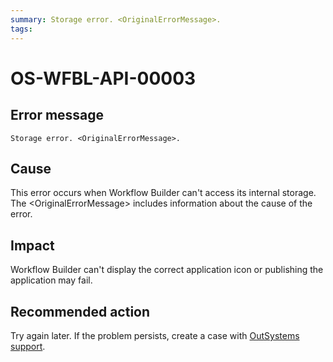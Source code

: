 ```yaml
---
summary: Storage error. <OriginalErrorMessage>.
tags:
---
```


# OS-WFBL-API-00003

## Error message

`Storage error. <OriginalErrorMessage>.`

## Cause

This error occurs when Workflow Builder can't access its internal storage.
The &lt;OriginalErrorMessage&gt; includes information about the cause of the error.

## Impact

Workflow Builder can't display the correct application icon or publishing the application may fail.

## Recommended action

Try again later. If the problem persists, create a case with [OutSystems support](https://success.outsystems.com/Support).
